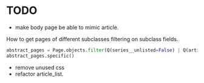 # TODO
- make body page be able to mimic article. 

How to get pages of different subclasses filtering on subclass fields.
```Python
abstract_pages = Page.objects.filter(Q(series__unlisted=False) | Q(article__unlisted=False))
abstract_pages.specific()
```

- remove unused css 
- refactor article_list. 
